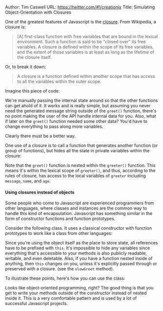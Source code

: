 Author: Tim Caswell
URL: https://twitter.com/#!/creationix
Title: Simulating Object-Orientation with Closures

One of the greatest features of Javascript is the [closure](http://en.wikipedia.org/wiki/Closure_(computer_science)). From Wikipedia, a closure is:

> [A] first-class function with free variables that are bound in the lexical environment. Such a function is said to be "closed over" its free variables. A closure is defined within the scope of its free variables, and the extent of those variables is at least as long as the lifetime of the closure itself.

Or, to break it down:

> A closure is a function defined within another scope that has access to all the variables within the outer scope.

Imagine this piece of code:

<script src='http://snippets.nodemanual.org/github.com/mattpardee/nodemanual.org-examples/nodejs_dev_guide/closures/greet_plain.js?linestart=3&lineend=0&showlines=false' defer='defer'></script>

We're manually passing the internal state around so that the other functions can get ahold of it. It works and is really simple, but assuming you never need the generated message string outside of the `greet()` function, there's no point making the user of the API handle internal data for you. Also, what if later on the `greet()` function needed some other data? You'd have to change everything to pass along more variables.

Clearly there must be a better way.

One use of  a closure is to call a function that generates another function (or group of functions), but hides all the state in private variables within the closure:

<script src='http://snippets.nodemanual.org/github.com/mattpardee/nodemanual.org-examples/nodejs_dev_guide/closures/greeter.js?linestart=3&lineend=0&showlines=false' defer='defer'></script>

Note that the `greet()` function is nested within the `greeter()` function. This means it's within the lexical scope of `greeter()`, and thus, according to the rules of closure, has access to the local variables of `greeter` including `message`, `name`, and `age`.

#### Using closures instead of objects

Some people who come to Javascript are experienced programmers from other languages, where classes and instances are the common way to handle this kind of encapsulation. Javascript has something similar in the form of constructor functions and function prototypes.

Consider the following class. It uses a classical constructor with function prototypes to work like a class from other languages:

<script src='http://snippets.nodemanual.org/github.com/mattpardee/nodemanual.org-examples/nodejs_dev_guide/closures/personclass.js?linestart=3&lineend=0&showlines=false' defer='defer'></script>

Since you're using the object itself as the place to store state, all references have to be prefixed with `this`.  It's impossible to hide any variables since everything that's accessible to your methods is also publicly readable, writable, and even deletable. Also, if you have a function nested inside of anything, then `this` changes on you, unless it's explicitly passed through or preserved with a closure. (see the `slowGreet` method).

To illustrate these points, here's how you can use the class:

<script src='http://snippets.nodemanual.org/github.com/mattpardee/nodemanual.org-examples/nodejs_dev_guide/closures/useclass.js?linestart=3&lineend=0&showlines=false' defer='defer'></script>

Looks like object-oriented programming, right? The good thing is that you get to write your methods outside of the constructor instead of nested inside it.  This is a very comfortable pattern and is used by a lot of successful Javascript projects.